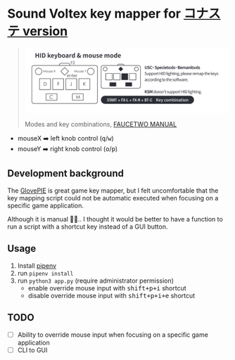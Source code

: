 # Sound Voltex key mapper for [コナステ version](https://p.eagate.573.jp/game/eacsdvx)

> ![faucetwo_manual](./assets/Faucetwo_manual_en.png)
>
> Modes and key combinations, [FAUCETWO MANUAL](https://gamo2.com/en/download/Faucetwo_manual_en_20210106.pdf)

- mouseX ➡️ left knob control (<kbd>q</kbd>/<kbd>w</kbd>)
- mouseY ➡️ right knob control (<kbd>o</kbd>/<kbd>p</kbd>)

## Development background

The [GlovePIE](https://github.com/Ravbug/GlovePIE) is great game key mapper, but I felt uncomfortable that the key mapping script could not be automatic executed when focusing on a specific game application.

Although it is manual 😮‍💨.. I thought it would be better to have a function to run a script with a shortcut key instead of a GUI button.

## Usage

1. Install [pipenv](https://pypi.org/project/pipenv/)
2. run `pipenv install`
3. run `python3 app.py` (require administrator permission)
   - enable override mouse input with <kbd>shift+p+i</kbd> shortcut
   - disable override mouse input with <kbd>shift+p+i+e</kbd> shortcut

## TODO

- [ ] Ability to override mouse input when focusing on a specific game application
- [ ] CLI to GUI
